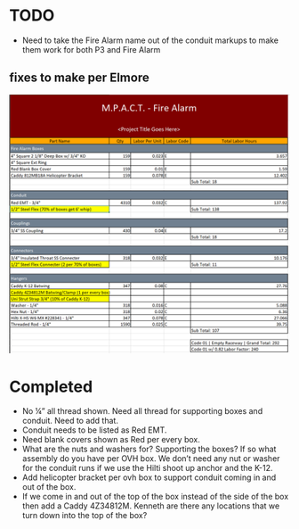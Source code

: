 # TODO
- Need to take the Fire Alarm name out of the conduit markups to make them work for both P3 and Fire Alarm

## fixes to make per Elmore
![PDF IS MISSING](./notes-assets/fa_elmore_01.png "bom pdf") 

# Completed
- No ¼” all thread shown. Need all thread for supporting boxes and conduit. Need to add that.
- Conduit needs to be listed as Red EMT. 
- Need blank covers shown as Red per every box.
- What are the nuts and washers for? Supporting the boxes? If so what assembly do you have per OVH box. We don’t need any nut or washer for the conduit runs if we use the Hilti shoot up anchor and the K-12.
- Add helicopter bracket per ovh box to support conduit coming in and out of the box. 
- If we come in and out of the top of the box instead of the side of the box then add a Caddy 4Z34812M. Kenneth are there any locations that we turn down into the top of the box? 